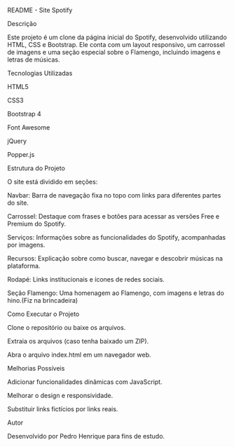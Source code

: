 README - Site Spotify 

Descrição

Este projeto é um clone da página inicial do Spotify, desenvolvido utilizando HTML, CSS e Bootstrap. Ele conta com um layout responsivo, um carrossel de imagens e uma seção especial sobre o Flamengo, incluindo imagens e letras de músicas.

Tecnologias Utilizadas

HTML5

CSS3

Bootstrap 4

Font Awesome

jQuery

Popper.js

Estrutura do Projeto

O site está dividido em seções:

Navbar: Barra de navegação fixa no topo com links para diferentes partes do site.

Carrossel: Destaque com frases e botões para acessar as versões Free e Premium do Spotify.

Serviços: Informações sobre as funcionalidades do Spotify, acompanhadas por imagens.

Recursos: Explicação sobre como buscar, navegar e descobrir músicas na plataforma.

Rodapé: Links institucionais e ícones de redes sociais.

Seção Flamengo: Uma homenagem ao Flamengo, com imagens e letras do hino.(Fiz na brincadeira)

Como Executar o Projeto

Clone o repositório ou baixe os arquivos.

Extraia os arquivos (caso tenha baixado um ZIP).

Abra o arquivo index.html em um navegador web.

Melhorias Possíveis

Adicionar funcionalidades dinâmicas com JavaScript.

Melhorar o design e responsividade.

Substituir links fictícios por links reais.

Autor

Desenvolvido por Pedro Henrique para fins de estudo.

